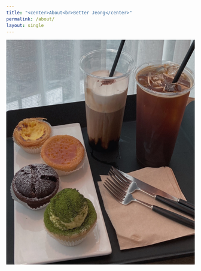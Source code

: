 ```yaml
---
title: "<center>About<br>Better Jeong</center>"
permalink: /about/
layout: single
---
```


<img src="/assets/images/about/210510_cafe.jpg" style="text-align: center" width="600" height="600">